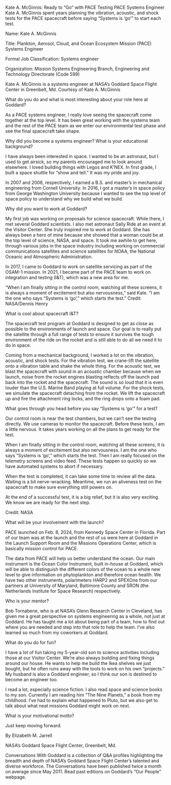 Kate A. McGinnis: Ready to “Go” with PACE Testing 
 PACE Systems Engineer Kate A. McGinnis spent years planning the vibration, acoustic, and shock tests for the PACE spacecraft before saying “Systems is ‘go’” to start each test.

Name: Kate A. McGinnis

Title: Plankton, Aerosol, Cloud, and Ocean Ecosystem Mission (PACE) Systems Engineer

Formal Job Classification: Systems engineer

Organization: Mission Systems Engineering Branch, Engineering and Technology Directorate (Code 599)

Kate A. McGinnis is a systems engineer at NASA’s Goddard Space Flight Center in Greenbelt, Md. Courtesy of Kate A. McGinnis

What do you do and what is most interesting about your role here at Goddard?

As a PACE systems engineer, I really love seeing the spacecraft come together at the top level. It has been great working with the systems team and the rest of the PACE team as we enter our environmental test phase and see the final spacecraft take shape.

Why did you become a systems engineer? What is your educational background?

I have always been interested in space. I wanted to be an astronaut, but I used to get airsick, so my parents encouraged me to look around elsewhere. I loved building things with Legos and K’NEX. In first grade, I built a space shuttle for “show and tell.” It was my pride and joy.

In 2007 and 2008, respectively, I earned a B.S. and master’s in mechanical engineering from Cornell University. In 2016, I got a master’s in space policy from George Washington University because I wanted to see the top level of space policy to understand why we build what we build.

Why did you want to work at Goddard?

My first job was working on proposals for science spacecraft. While there, I met several Goddard scientists. I also met astronaut Sally Ride at an event at the Visitor Center. She truly inspired me to work at Goddard. She has always been a hero of mine because she showed that a woman could be at the top level of science, NASA, and space. It took me awhile to get here, through various jobs in the space industry including working on commercial communications satellites and science satellites for NOAA, the National Oceanic and Atmospheric Administration.

In 2017, I came to Goddard to work on satellite servicing as part of the OSAM-1 mission. In 2021, I became part of the PACE team to work on integration and testing (I&T), which was a new area for me.

“When I am finally sitting in the control room, watching all these screens, it is always a moment of excitement but also nervousness,” said Kate. “I am the one who says “Systems is ‘go’,” which starts the test.” Credit: NASA/Dennis Henry

What is cool about spacecraft I&T?

The spacecraft test program at Goddard is designed to get as close as possible to the environments of launch and space. Our goal is to really put the satellite through a full range of tests to ensure it survives the tough environment of the ride on the rocket and is still able to do all we need it to do in space.

Coming from a mechanical background, I worked a lot on the vibration, acoustic, and shock tests. For the vibration test, we crane-lift the satellite onto a vibration table and shake the whole thing. For the acoustic test, we blast the spacecraft with sound in an acoustic chamber because when we launch, noise from the rocket engines blasting reflects off the launch pad back into the rocket and the spacecraft. The sound is so loud that it is even louder than the U.S. Marine Band playing at full volume. For the shock tests, we simulate the spacecraft detaching from the rocket. We lift the spacecraft up and fire the attachment ring locks, and the ring drops onto a foam pad.

What goes through you head before you say “Systems is ‘go’” for a test?

Our control room is near the test chambers, but we can’t see the testing directly. We use cameras to monitor the spacecraft. Before these tests, I am a little nervous. It takes years working on all the plans to get ready for the test.

When I am finally sitting in the control room, watching all these screens, it is always a moment of excitement but also nervousness. I am the one who says “Systems is ‘go’,” which starts the test. Then I am really focused on the telemetry screens and video feed. These tests happen so quickly so we have automated systems to abort if necessary.

When the test is completed, it can take some time to review all the data. Waiting is a bit nerve-wracking. Meantime, we run an aliveness test on the spacecraft to make sure everything still powers on.

At the end of a successful test, it is a big relief, but it is also very exciting. We know we are ready for the next step.

Credit: NASA

What will be your involvement with the launch?

PACE launched on Feb. 8, 2024, from Kennedy Space Center in Florida. Part of our team was at the launch and the rest of us were here at Goddard in the Launch Support Room and the Missions Operations Center, which is basically mission control for PACE.

The data from PACE will help us better understand the ocean. Our main instrument is the Ocean Color Instrument, built in-house at Goddard, which will be able to distinguish the different colors of the ocean to a whole new level to give information on phytoplankton and therefore ocean health. We have two other instruments, polarimeters HARP2 and SPEXOne from our partners at University of Maryland, Baltimore County and SRON (the Netherlands Institute for Space Research) respectively.

Who is your mentor?

Bob Tornabene, who is at NASA’s Glenn Research Center in Cleveland, has given me a great perspective on systems engineering as a whole, not just at Goddard. He has taught me a lot about being part of a team, how to find out where you are needed and step into that role to help the team. I’ve also learned so much from my coworkers at Goddard.

What do you do for fun?

I have a lot of fun taking my 5-year-old son to science activities including those at our Visitor Center. We’re also always building and fixing things around our house. He wants to help me build the Ikea shelves we just bought, but he often runs away with the tools to work on his own “projects.” My husband is also a Goddard engineer, so I think our son is destined to become an engineer too.

I read a lot, especially science fiction. I also read space and science books to my son. Currently I am reading him “The Nine Planets,” a book from my childhood. I’ve had to explain what happened to Pluto, but we also get to talk about what neat missions Goddard might work on next.

What is your motivational motto?

Just keep moving forward.

By Elizabeth M. Jarrell

NASA’s Goddard Space Flight Center, Greenbelt, Md.

Conversations With Goddard is a collection of Q&A profiles highlighting the breadth and depth of NASA’s Goddard Space Flight Center’s talented and diverse workforce. The Conversations have been published twice a month on average since May 2011. Read past editions on Goddard’s “Our People” webpage.
